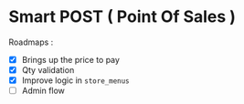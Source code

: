 # Smart POST ( Point Of Sales )

Roadmaps :
- [x] Brings up the price to pay
- [x] Qty validation
- [x] Improve logic in `store_menus`
- [ ] Admin flow